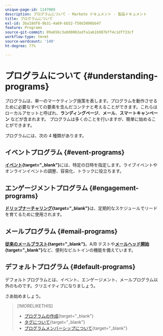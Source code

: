 ```yaml
---
unique-page-id: 1147089
description: プログラムについて - Marketo ドキュメント - 製品ドキュメント
title: プログラムについて
exl-id: 3ba18df8-9b31-4a69-bb52-f50d3896bb47
feature: Programs
source-git-commit: 09a656c3a0d0002edfa1a61b987bff4c1dff33cf
workflow-type: tm+mt
source-wordcount: '149'
ht-degree: 77%

---
```


# プログラムについて {#understanding-programs}

プログラムは、単一のマーケティング施策を表します。プログラムを動作させるために必要なすべての要素を含んだコンテナと考えることができます。これらはローカルアセットと呼ばれ、**ランディングページ**、**メール**、**スマートキャンペーン** などが含まれます。 プログラムは多くのことを行いますが、簡単に始めることができます。

プログラムには、次の 4 種類があります。

## イベントプログラム {#event-programs}

**[イベント](/help/marketo/product-docs/demand-generation/events/understanding-events/understanding-event-programs.md){target="_blank"}**&#x200B;には、特定の日時を指定します。ライブイベントやオンラインイベントの調整、容易化、トラックに役立ちます。

## エンゲージメントプログラム {#engagement-programs}

**[ドリップナーチャリング](/help/marketo/product-docs/email-marketing/drip-nurturing/creating-an-engagement-program/understanding-engagement-programs.md){target="_blank"}**&#x200B;は、定期的なスケジュールでリードを育てるために使用されます。

## メールプログラム {#email-programs}

**[従来のメールブラスト](/help/marketo/product-docs/email-marketing/email-programs/creating-an-email-program/understanding-email-programs.md){target="_blank"}**。A/B テストや&#x200B;**[メールヘッド開始](/help/marketo/product-docs/email-marketing/email-programs/email-program-actions/head-start-for-email-programs.md){target="_blank"}**&#x200B;など、便利なビルトインの機能を備えています。

## デフォルトプログラム {#default-programs}

デフォルトプログラムとは、イベント、エンゲージメント、メールプログラム以外のものです。クリエイティブになりましょう。

さあ始めましょう。

>[!MORELIKETHIS]
>
>* [プログラムの作成](/help/marketo/product-docs/email-marketing/email-programs/creating-an-email-program/create-an-email-program.md){target="_blank"}
>* [タグについて](/help/marketo/product-docs/core-marketo-concepts/programs/working-with-programs/understanding-tags.md){target="_blank"}
>* [プログラムメンバーシップについて](/help/marketo/product-docs/core-marketo-concepts/programs/creating-programs/understanding-program-membership.md){target="_blank"}
